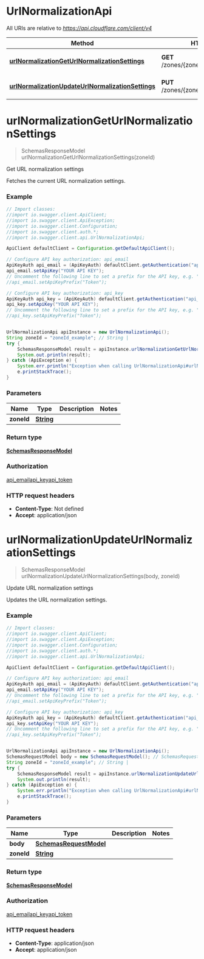 # UrlNormalizationApi

All URIs are relative to *https://api.cloudflare.com/client/v4*

Method | HTTP request | Description
------------- | ------------- | -------------
[**urlNormalizationGetUrlNormalizationSettings**](UrlNormalizationApi.md#urlNormalizationGetUrlNormalizationSettings) | **GET** /zones/{zone_id}/url_normalization | Get URL normalization settings
[**urlNormalizationUpdateUrlNormalizationSettings**](UrlNormalizationApi.md#urlNormalizationUpdateUrlNormalizationSettings) | **PUT** /zones/{zone_id}/url_normalization | Update URL normalization settings

<a name="urlNormalizationGetUrlNormalizationSettings"></a>
# **urlNormalizationGetUrlNormalizationSettings**
> SchemasResponseModel urlNormalizationGetUrlNormalizationSettings(zoneId)

Get URL normalization settings

Fetches the current URL normalization settings.

### Example
```java
// Import classes:
//import io.swagger.client.ApiClient;
//import io.swagger.client.ApiException;
//import io.swagger.client.Configuration;
//import io.swagger.client.auth.*;
//import io.swagger.client.api.UrlNormalizationApi;

ApiClient defaultClient = Configuration.getDefaultApiClient();

// Configure API key authorization: api_email
ApiKeyAuth api_email = (ApiKeyAuth) defaultClient.getAuthentication("api_email");
api_email.setApiKey("YOUR API KEY");
// Uncomment the following line to set a prefix for the API key, e.g. "Token" (defaults to null)
//api_email.setApiKeyPrefix("Token");

// Configure API key authorization: api_key
ApiKeyAuth api_key = (ApiKeyAuth) defaultClient.getAuthentication("api_key");
api_key.setApiKey("YOUR API KEY");
// Uncomment the following line to set a prefix for the API key, e.g. "Token" (defaults to null)
//api_key.setApiKeyPrefix("Token");


UrlNormalizationApi apiInstance = new UrlNormalizationApi();
String zoneId = "zoneId_example"; // String | 
try {
    SchemasResponseModel result = apiInstance.urlNormalizationGetUrlNormalizationSettings(zoneId);
    System.out.println(result);
} catch (ApiException e) {
    System.err.println("Exception when calling UrlNormalizationApi#urlNormalizationGetUrlNormalizationSettings");
    e.printStackTrace();
}
```

### Parameters

Name | Type | Description  | Notes
------------- | ------------- | ------------- | -------------
 **zoneId** | [**String**](.md)|  |

### Return type

[**SchemasResponseModel**](SchemasResponseModel.md)

### Authorization

[api_email](../README.md#api_email)[api_key](../README.md#api_key)[api_token](../README.md#api_token)

### HTTP request headers

 - **Content-Type**: Not defined
 - **Accept**: application/json

<a name="urlNormalizationUpdateUrlNormalizationSettings"></a>
# **urlNormalizationUpdateUrlNormalizationSettings**
> SchemasResponseModel urlNormalizationUpdateUrlNormalizationSettings(body, zoneId)

Update URL normalization settings

Updates the URL normalization settings.

### Example
```java
// Import classes:
//import io.swagger.client.ApiClient;
//import io.swagger.client.ApiException;
//import io.swagger.client.Configuration;
//import io.swagger.client.auth.*;
//import io.swagger.client.api.UrlNormalizationApi;

ApiClient defaultClient = Configuration.getDefaultApiClient();

// Configure API key authorization: api_email
ApiKeyAuth api_email = (ApiKeyAuth) defaultClient.getAuthentication("api_email");
api_email.setApiKey("YOUR API KEY");
// Uncomment the following line to set a prefix for the API key, e.g. "Token" (defaults to null)
//api_email.setApiKeyPrefix("Token");

// Configure API key authorization: api_key
ApiKeyAuth api_key = (ApiKeyAuth) defaultClient.getAuthentication("api_key");
api_key.setApiKey("YOUR API KEY");
// Uncomment the following line to set a prefix for the API key, e.g. "Token" (defaults to null)
//api_key.setApiKeyPrefix("Token");


UrlNormalizationApi apiInstance = new UrlNormalizationApi();
SchemasRequestModel body = new SchemasRequestModel(); // SchemasRequestModel | 
String zoneId = "zoneId_example"; // String | 
try {
    SchemasResponseModel result = apiInstance.urlNormalizationUpdateUrlNormalizationSettings(body, zoneId);
    System.out.println(result);
} catch (ApiException e) {
    System.err.println("Exception when calling UrlNormalizationApi#urlNormalizationUpdateUrlNormalizationSettings");
    e.printStackTrace();
}
```

### Parameters

Name | Type | Description  | Notes
------------- | ------------- | ------------- | -------------
 **body** | [**SchemasRequestModel**](SchemasRequestModel.md)|  |
 **zoneId** | [**String**](.md)|  |

### Return type

[**SchemasResponseModel**](SchemasResponseModel.md)

### Authorization

[api_email](../README.md#api_email)[api_key](../README.md#api_key)[api_token](../README.md#api_token)

### HTTP request headers

 - **Content-Type**: application/json
 - **Accept**: application/json

